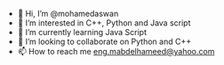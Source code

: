 - 👋 Hi, I’m @mohamedaswan
- 👀 I’m interested in C++, Python and Java script
- 🌱 I’m currently learning Java Script
- 💞️ I’m looking to collaborate on Python and C++
- 📫 How to reach me eng.mabdelhameed@yahoo.com

<!---
mohamedaswan/mohamedaswan is a ✨ special ✨ repository because its `README.md` (this file) appears on your GitHub profile.
You can click the Preview link to take a look at your changes.
--->
